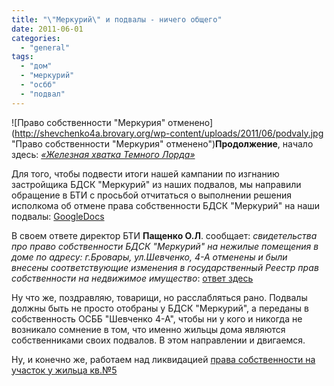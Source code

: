 ```yaml
---
title: "\"Меркурий\" и подвалы - ничего общего"
date: 2011-06-01
categories: 
  - "general"
tags: 
  - "дом"
  - "меркурий"
  - "осбб"
  - "подвал"
---
```


![Право собственности "Меркурия" отменено](http://shevchenko4a.brovary.org/wp-content/uploads/2011/06/podvaly.jpg "Право собственности "Меркурия" отменено")**Продолжение**, начало здесь: [_«Железная хватка Темного Лорда»_](http://shevchenko4a.brovary.org/jeleznaya-hvatka-temnogo-lorda/)

Для того, чтобы подвести итоги нашей кампании по изгнанию застройщика БДСК "Меркурий" из наших подвалов, мы направили обращение в БТИ с просьбой отчитаться о выполнении решения исполкома об отмене права собственности БДСК "Меркурий" на наши подвалы: [GoogleDocs](http://goo.gl/ei8qd)

В своем ответе директор БТИ **Пащенко О.Л**. сообщает: _свидетельства про право собственности БДCК "Меркурий" на нежилые помещения в доме по адресу: г.Бровары, ул.Шевченко, 4-А отменены и были внесены соответствующие изменения в государственный Реестр прав собственности на недвижимое имущество_: [ответ здесь](http://shevchenko4a.brovary.org/wp-content/uploads/2011/06/IMG_0228.JPG)

Ну что же, поздравляю, товарищи, но расслабляться рано. Подвалы должны быть не просто отобраны у БДСК "Меркурий", а переданы в собственность <!--more-->ОСББ "Шевченко 4-А", чтобы ни у кого и никогда не возникало сомнение в том, что именно жильцы дома являются собственниками своих подвалов. В этом направлении и двигаемся.

Ну, и конечно же, работаем над ликвидацией [права собственности на участок у жильца кв.№5](http://shevchenko4a.brovary.org/uchastok-dlya-kvartiry-no-5/)
